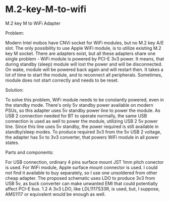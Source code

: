 # M.2-key-M-to-wifi
M.2 key M to WiFi Adapter

Problem:

Modern Intel mobos have CNVi socket for WiFi modules, but no M.2 key A/E slot. The only possibility to use Apple WiFi module, is to utilize existing M.2 key M socket. There are adapters exist, but all these adapters share one single problem - WiFi module is powered by PCI-E 3v3 power. It means, that during standby (sleep) module will lost the power and will be disconnected. On wake, module will be powered back again and will restart then. It takes a lot of time to start the module, and to reconnect all peripherals. Sometimes, module does not start correctly and needs to be reset.

Solution:

To solve this problem, WiFi module needs to be constantly powered, even in the standby mode. There's only 5v standby power available on modern PSUs, so this adapter uses 5v standby power line to power the module. As USB 2 connection needed for BT to operate normally, the same USB connection is used as well to power the module, utilizing USB 2 5v power line. Since this line uses 5v standby, the power required is still available in standby/sleep modes. To produce required 3v3 from the 5v USB 2 voltage, the adapter has 5v to 3v3 converter, that powers WiFi module in all power states.

Parts and components:

For USB connection, ordinary 4 pins surface mount JST 1mm pitch conector is used. For WiFi module, Apple surface mount connector is used. I could not find it available to buy separately, so I use one unsoldered from other cheap adapter. The proposed schematic uses LDO to produce 3v3 from USB 5v, as buck converter can make unwanted EMI that could potentially affect PCI-E bus. 1.2 A 3v3 LDO, like LDL1117S33R, is used, but, I suppose, AMS1117 or equivalent would be enough as well.
